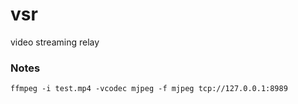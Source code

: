 # vsr
video streaming relay


### Notes
```
ffmpeg -i test.mp4 -vcodec mjpeg -f mjpeg tcp://127.0.0.1:8989
```
